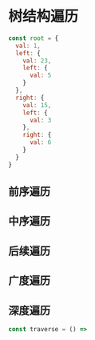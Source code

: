 # 树结构遍历

```javascript
const root = {
  val: 1,
  left: {
    val: 23,
    left: {
      val: 5
    }
  },
  right: {
    val: 15,
    left: {
      val: 3
    },
    right: {
      val: 6
    }
  }
}
```

## 前序遍历

## 中序遍历

## 后续遍历

## 广度遍历

## 深度遍历

```javascript
const traverse = () => 
```

